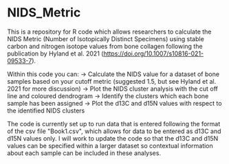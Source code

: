 # NIDS_Metric
This is a repository for R code which allows researchers to calculate the NIDS Metric (Number of Isotopically Distinct Specimens) using stable carbon and nitrogen isotope values from bone collagen following the publication by Hyland et al. 2021 (https://doi.org/10.1007/s10816-021-09533-7).

Within this code you can:
    -> Calculate the NIDS value for a dataset of bone samples based on your cutoff metric (suggested 1.5, but see Hyland et al. 2021 for more discussion)
    -> Plot the NIDS cluster analysis with the cut off line and coloured dendrogram
    -> Identify the clusters which each bone sample has been assigned
    -> Plot the d13C and d15N values with respect to the identified NIDS clusters

The code is currently set up to run data that is entered following the format of the csv file "Book1.csv", which allows for data to be entered as d13C and d15N values only.
I will work to update the code so that the d13C and d15N values can be specified within a larger dataset so contextual information about each sample can be included in these analyses.

